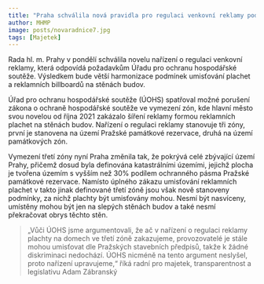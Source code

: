 ```yaml
---
title: "Praha schválila nová pravidla pro regulaci venkovní reklamy podle dohody s Úřadem pro ochranu hospodářské soutěže"
author: MHMP
image: posts/novaradnice7.jpg
tags: [Majetek]
---
```

 
Rada hl. m. Prahy v pondělí schválila novelu nařízení o regulaci venkovní reklamy, která odpovídá požadavkům Úřadu pro ochranu hospodářské soutěže. Výsledkem bude větší harmonizace podmínek umisťování plachet a reklamních billboardů na stěnách budov.

Úřad pro ochranu hospodářské soutěže (ÚOHS) spatřoval možné porušení zákona o ochraně hospodářské soutěže ve vymezení zón, kde hlavní město svou novelou od října 2021 zakázalo šíření reklamy formou reklamních plachet na stěnách budov. Nařízení o regulaci reklamy stanovuje tři zóny, první je stanovena na území Pražské památkové rezervace, druhá na území památkových zón. 

Vymezení třetí zóny nyní Praha změnila tak, že pokrývá celé zbývající území Prahy, přičemž dosud byla definována katastrálními územími, jejichž plocha je tvořena územím s vyšším než 30% podílem ochranného pásma Pražské památkové rezervace. Namísto úplného zákazu umisťování reklamních plachet v takto jinak definované třetí zóně jsou však nově stanoveny podmínky, za nichž plachty být umisťovány mohou. Nesmí být nasvíceny, umístěny mohou být jen na slepých stěnách budov a také nesmí překračovat obrys těchto stěn. 

> „Vůči ÚOHS jsme argumentovali, že ač v nařízení o regulaci reklamy plachty na domech ve třetí zóně zakazujeme, provozovatelé je stále mohou umisťovat dle Pražských stavebních předpisů, takže k žádné diskriminaci nedochází. ÚOHS nicméně na tento argument neslyšel, proto nařízení upravujeme,“ říká radní pro majetek, transparentnost a legislativu Adam Zábranský
